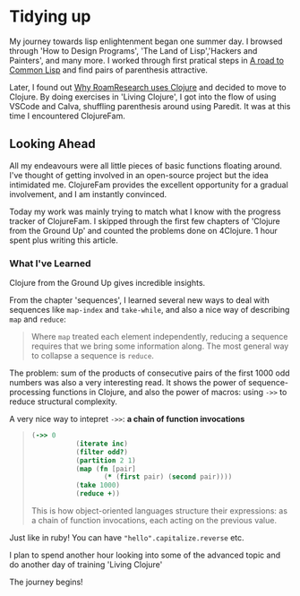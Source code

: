 # Tidying up

My journey towards lisp enlightenment began one summer day. I browsed through 'How to Design Programs', 'The Land of Lisp','Hackers and Painters', and many more. I worked through first pratical steps in [A road to Common Lisp](https://stevelosh.com/blog/2018/08/a-road-to-common-lisp/) and find pairs of parenthesis attractive.

Later, I found out [Why RoamResearch uses Clojure](https://mobile.twitter.com/Conaw/status/1176276601048199168) and decided to move to Clojure. By doing exercises in 'Living Clojure', I got into the flow of using VSCode and Calva, shuffling parenthesis around using Paredit. It was at this time I encountered ClojureFam.

## Looking Ahead

All my endeavours were all little pieces of basic functions floating around. I've thought of getting involved in an open-source project but the idea intimidated me. ClojureFam provides the excellent opportunity for a gradual involvement, and I am instantly convinced. 

Today my work was mainly trying to match what I know with the progress tracker of ClojureFam. I skipped through the first few chapters of 'Clojure from the Ground Up' and counted the problems done on 4Clojure. 1 hour spent plus writing this article.

### What I've Learned

Clojure from the Ground Up gives incredible insights.

From the chapter 'sequences',  I learned several new ways to deal with sequences like `map-index` and `take-while`, and also a nice way of describing `map` and `reduce`:

> Where `map` treated each element independently, reducing a sequence requires that we bring some information along. The most general way to collapse a sequence is `reduce`.

The problem: sum of the products of consecutive pairs of the first 1000 odd numbers was also a very interesting read. It shows the power of sequence-processing functions in Clojure, and also the power of macros: using  `->>` to reduce structural complexity.

A very nice way to intepret `->>`: **a chain of function invocations**

>```clojure
>(->> 0
>            (iterate inc)
>            (filter odd?)
>            (partition 2 1)
>            (map (fn [pair]
>                   (* (first pair) (second pair))))
>            (take 1000)
>            (reduce +))
>```
>
>This is how object-oriented languages structure their expressions: as a chain of function invocations, each acting on the previous value.

Just like in ruby! You can have `"hello".capitalize.reverse` etc.


I plan to spend another hour looking into some of the advanced topic and do another day of training 'Living Clojure'

The journey begins!

